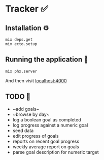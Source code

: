 # Tracker ✅

## Installation ⚙️

```
mix deps.get
mix ecto.setup
```

## Running the application 🚀

```
mix phx.server
```

And then visit [localhost:4000](http://localhost:4000)

## TODO 🚧

- ~add goals~
- ~browse by day~
- log a boolean goal as completed
- log progress against a numeric goal
- seed data
- edit progress of goals
- reports on recent goal progress
- weekly average report on goals
- parse goal description for numeric target
